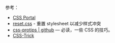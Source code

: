 参考：

- [CSS Portal](https://www.cssportal.com/)
- [reset.css](https://meyerweb.com/eric/tools/css/reset/) - 重置 stylesheet 以减少样式冲突
- [css-protips | github](https://github.com/AllThingsSmitty/css-protips) — 必读，一些 CSS 的技巧。
- [CSS-Trick](https://css-tricks.com/)
